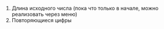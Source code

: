 1) Длина исходного числа (пока что только в начале, можно реализовать через меню)
2) Повторяющиеся цифры
